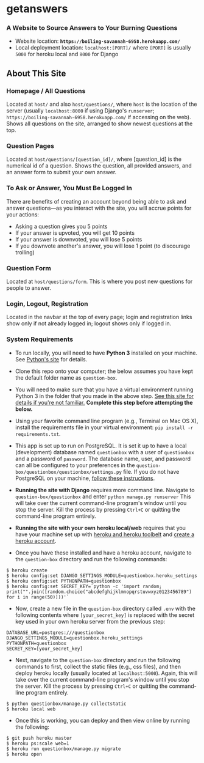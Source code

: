 # get**answers**

### A Website to Source Answers to Your Burning Questions

* Website location: **`https://boiling-savannah-6958.herokuapp.com/`**
* Local deployment location: `localhost:[PORT]/` where `[PORT]` is usually `5000` for heroku local and `8000` for Django

## About This Site

### Homepage / All Questions
Located at `host/` and also `host/questions/`, where `host` is the location of the server (usually `localhost:8000` if using Django's `runserver`; `https://boiling-savannah-6958.herokuapp.com/` if accessing on the web). Shows all questions on the site, arranged to show newest questions at the top.

### Question Pages
Located at `host/questions/[question_id]/`, where [question_id] is the numerical id of a question. Shows the question, all provided answers, and an answer form to submit your own answer.

### To Ask or Answer, You Must Be Logged In
There are benefits of creating an account beyond being able to ask and answer questions—as you interact with the site, you will accrue points for your actions:
 * Asking a question gives you 5 points
 * If your answer is upvoted, you will get 10 points
 * If your answer is downvoted, you will lose 5 points
 * If you downvote another's answer, you will lose 1 point (to discourage trolling)

### Question Form
Located at `host/questions/form`. This is where you post new questions for people to answer.

### Login, Logout, Registration
Located in the navbar at the top of every page; login and registration links show only if not already logged in; logout shows only if logged in.


<!--
### Profile Pages
Located at `host/profiles/[profile_id]`, where `profile_id` is the numerical id of the profile. These are more easily accessed through the interface by clicking on a person's name or, for logged in users, view their own page by clicking on their name on the navbar.
-->

### System Requirements

* To run locally, you will need to have **Python&nbsp;3** installed on your machine. See [Python's site](https://www.python.org/) for details.

* Clone this repo onto your computer; the below assumes you have kept the default folder name as `question-box`.

* You will need to make sure that you have a virtual environment running Python&nbsp;3 in the folder that you made in the above step. [See this site for details if you're not familiar.](http://docs.python-guide.org/en/latest/dev/virtualenvs/) **Complete this step before attempting the below.**

* Using your favorite command line program (e.g., Terminal on Mac&nbsp;OS&nbsp;X), install the requirements file in your virtual environment: `pip install -r requirements.txt`.

* This app is set up to run on PostgreSQL. It is set it up to have a local (development) database named `questionbox` with a user of `questionbox` and a password of `password`. The database name, user, and password can all be configured to your preferences in the `question-box/questionbox/questionbox/settings.py` file. If you do not have PostgreSQL on your machine, [follow these instructions](https://github.com/tiyd-python-2015-08/course-resources/blob/master/week7/PostgreSQL-and-Django.md).

* **Running the site with Django** requires more command line. Navigate to `question-box/questionbox` and enter `python manage.py runserver` This will take over the current command-line program's window until you stop the server. Kill the process by pressing `Ctrl+C` or quitting the command-line program entirely.

* **Running the site with your own heroku local/web** requires that you have your machine set up with [heroku and heroku toolbelt](https://devcenter.heroku.com/articles/getting-started-with-python#set-up) and [create a heroku account](https://signup.heroku.com/).
 * Once you have these installed and have a heroku account, navigate to the `question-box` directory and run the following commands:
 ```
 $ heroku create
 $ heroku config:set DJANGO_SETTINGS_MODULE=questionbox.heroku_settings
 $ heroku config:set PYTHONPATH=questionbox
 $ heroku config:set SECRET_KEY=`python -c 'import random; print("".join([random.choice("abcdefghijklmnopqrstuvwxyz0123456789") for i in range(50)]))'`
 ```

 * Now, create a new file in the `question-box` directory called `.env` with the following contents where `[your_secret_key]` is replaced with the secret key used in your own heroku server from the previous step:
 ```
 DATABASE_URL=postgres:///questionbox
 DJANGO_SETTINGS_MODULE=questionbox.heroku_settings
 PYTHONPATH=questionbox
 SECRET_KEY=[your_secret_key]
 ```

 * Next, navigate to the `question-box` directory and run the following commands to first, collect the static files (e.g., css files), and then deploy heroku locally (usually located at `localhost:5000`). Again, this will take over the current command-line program's window until you stop the server. Kill the process by pressing `Ctrl+C` or quitting the command-line program entirely.
 ```
 $ python questionbox/manage.py collectstatic
 $ heroku local web
 ```

 * Once this is working, you can deploy and then view online by running the following:
 ```
 $ git push heroku master
 $ heroku ps:scale web=1
 $ heroku run questionbox/manage.py migrate
 $ heroku open
 ```
